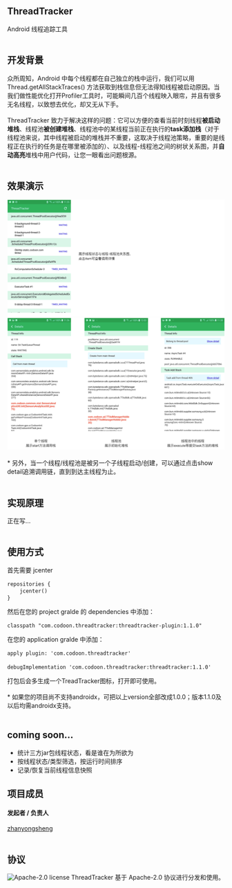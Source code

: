 ## ThreadTracker
Android 线程追踪工具
<br/>
<br/>
## 开发背景
众所周知，Android 中每个线程都在自己独立的栈中运行，我们可以用 Thread.getAllStackTraces() 方法获取到栈信息但无法得知线程被启动原因。当我们做性能优化打开Profiler工具时，可能瞬间几百个线程映入眼帘，并且有很多无名线程，以致想去优化，却又无从下手。
<br/>
<br/>
ThreadTracker 致力于解决这样的问题：它可以方便的查看当前时刻线程**被启动堆栈**、线程池**被创建堆栈**、线程池中的某线程当前正在执行的**task添加栈**（对于线程池来说，其中线程被启动的堆栈并不重要，这取决于线程池策略，重要的是线程正在执行的任务是在哪里被添加的）、以及线程-线程池之间的树状关系图，并**自动高亮**堆栈中用户代码，让您一眼看出问题根源。
<br/>
<br/>
## 效果演示
![](https://github.com/codoon/resource/blob/master/threadtracker/img/t1.jpg)
![](https://github.com/codoon/resource/blob/master/threadtracker/img/t2.jpg)
<br/>
<br/>
\* 另外，当一个线程/线程池是被另一个子线程启动/创建，可以通过点击show detail追溯调用链，直到到达主线程为止。
<br/>
<br/>
## 实现原理
正在写…
<br/>
<br/>
## 使用方式
首先需要 jcenter

    repositories {
        jcenter()
    }
    
然后在您的 project gralde 的 dependencies 中添加：

    classpath "com.codoon.threadtracker:threadtracker-plugin:1.1.0"
        
在您的 application gralde 中添加：

    apply plugin: 'com.codoon.threadtracker'

    debugImplementation 'com.codoon.threadtracker:threadtracker:1.1.0'   

打包后会多生成一个TreadTracker图标，打开即可使用。
<br/>
<br/>
\* 如果您的项目尚不支持androidx，可把以上version全部改成1.0.0；版本1.1.0及以后均需androidx支持。
<br/>
<br/>
## coming soon...
* 统计三方jar包线程状态，看是谁在为所欲为
* 按线程状态/类型筛选，按运行时间排序
* 记录/恢复当前线程信息快照
## 项目成员
#### 发起者 / 负责人
[zhanyongsheng](https://github.com/zhanyongsheng)
<br/>
<br/>
## 协议
<img alt="Apache-2.0 license" src="https://www.apache.org/img/ASF20thAnniversary.jpg" width="128">
ThreadTracker 基于 Apache-2.0 协议进行分发和使用。
